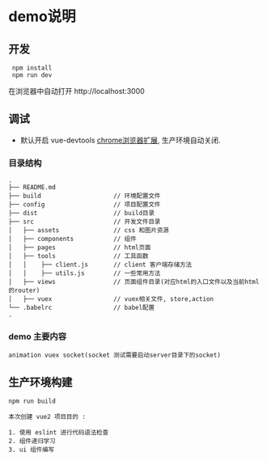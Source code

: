 # demo说明

## 开发
```
 npm install
 npm run dev
```
在浏览器中自动打开 http://localhost:3000

## 调试
- 默认开启 vue-devtools [chrome浏览器扩展](https://github.com/vuejs/vue-devtools), 生产环境自动关闭.

### 目录结构

```
.           
├── README.md           
├── build                    // 环境配置文件
├── config                   // 项目配置文件
├── dist                     // build目录
├── src                      // 开发文件目录
│   ├── assets               // css 和图片资源
│   ├── components           // 组件
│   ├── pages                // html页面
│   ├── tools                // 工具函数
│   │    ├── client.js       // client 客户端存储方法
│   │    ├── utils.js        // 一些常用方法
│   ├── views                // 页面组件目录(对应html的入口文件以及当前html的router)
│   ├── vuex                 // vuex相关文件, store,action
└── .babelrc                 // babel配置
.
```
### demo 主要内容
```
animation vuex socket(socket 测试需要启动server目录下的socket)
```

## 生产环境构建  
```
npm run build
```

```
本次创建 vue2 项目目的 :

1. 使用 eslint 进行代码语法检查
2. 组件递归学习
3. ui 组件编写
```

